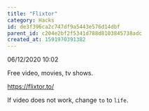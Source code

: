 ```yaml
---
title: "Flixtor"
category: Hacks
id: de3f396ca2c747df9a5443e576d14dbf
parent_id: c204e2bf2f5341d788d8103845738adc
created_at: 1591970391382
---
```


06/12/2020 10:02

Free video, movies, tv shows.

https://flixtor.to/

If video does not work, change `to` to `life`.


                